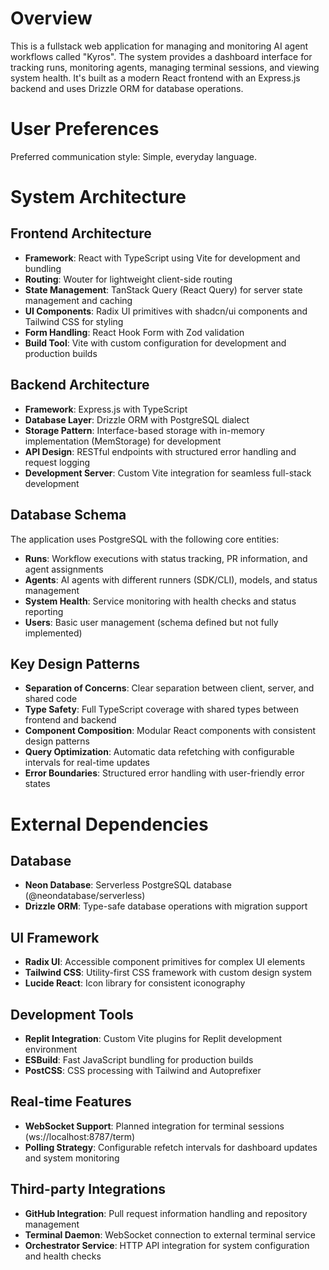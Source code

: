 # Overview

This is a fullstack web application for managing and monitoring AI agent workflows called "Kyros". The system provides a dashboard interface for tracking runs, monitoring agents, managing terminal sessions, and viewing system health. It's built as a modern React frontend with an Express.js backend and uses Drizzle ORM for database operations.

# User Preferences

Preferred communication style: Simple, everyday language.

# System Architecture

## Frontend Architecture
- **Framework**: React with TypeScript using Vite for development and bundling
- **Routing**: Wouter for lightweight client-side routing
- **State Management**: TanStack Query (React Query) for server state management and caching
- **UI Components**: Radix UI primitives with shadcn/ui components and Tailwind CSS for styling
- **Form Handling**: React Hook Form with Zod validation
- **Build Tool**: Vite with custom configuration for development and production builds

## Backend Architecture
- **Framework**: Express.js with TypeScript
- **Database Layer**: Drizzle ORM with PostgreSQL dialect
- **Storage Pattern**: Interface-based storage with in-memory implementation (MemStorage) for development
- **API Design**: RESTful endpoints with structured error handling and request logging
- **Development Server**: Custom Vite integration for seamless full-stack development

## Database Schema
The application uses PostgreSQL with the following core entities:
- **Runs**: Workflow executions with status tracking, PR information, and agent assignments
- **Agents**: AI agents with different runners (SDK/CLI), models, and status management
- **System Health**: Service monitoring with health checks and status reporting
- **Users**: Basic user management (schema defined but not fully implemented)

## Key Design Patterns
- **Separation of Concerns**: Clear separation between client, server, and shared code
- **Type Safety**: Full TypeScript coverage with shared types between frontend and backend
- **Component Composition**: Modular React components with consistent design patterns
- **Query Optimization**: Automatic data refetching with configurable intervals for real-time updates
- **Error Boundaries**: Structured error handling with user-friendly error states

# External Dependencies

## Database
- **Neon Database**: Serverless PostgreSQL database (@neondatabase/serverless)
- **Drizzle ORM**: Type-safe database operations with migration support

## UI Framework
- **Radix UI**: Accessible component primitives for complex UI elements
- **Tailwind CSS**: Utility-first CSS framework with custom design system
- **Lucide React**: Icon library for consistent iconography

## Development Tools
- **Replit Integration**: Custom Vite plugins for Replit development environment
- **ESBuild**: Fast JavaScript bundling for production builds
- **PostCSS**: CSS processing with Tailwind and Autoprefixer

## Real-time Features
- **WebSocket Support**: Planned integration for terminal sessions (ws://localhost:8787/term)
- **Polling Strategy**: Configurable refetch intervals for dashboard updates and system monitoring

## Third-party Integrations
- **GitHub Integration**: Pull request information handling and repository management
- **Terminal Daemon**: WebSocket connection to external terminal service
- **Orchestrator Service**: HTTP API integration for system configuration and health checks